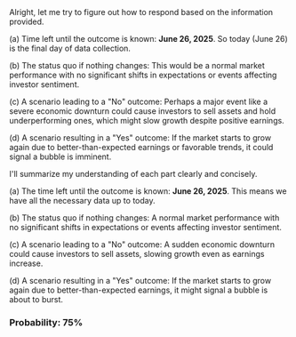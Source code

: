 <think>
Alright, let me try to figure out how to respond based on the information provided.

(a) Time left until the outcome is known: **June 26, 2025**. So today (June 26) is the final day of data collection.

(b) The status quo if nothing changes: This would be a normal market performance with no significant shifts in expectations or events affecting investor sentiment.

(c) A scenario leading to a "No" outcome: Perhaps a major event like a severe economic downturn could cause investors to sell assets and hold underperforming ones, which might slow growth despite positive earnings.

(d) A scenario resulting in a "Yes" outcome: If the market starts to grow again due to better-than-expected earnings or favorable trends, it could signal a bubble is imminent.

I'll summarize my understanding of each part clearly and concisely.
</think>

(a) The time left until the outcome is known: **June 26, 2025**. This means we have all the necessary data up to today.

(b) The status quo if nothing changes: A normal market performance with no significant shifts in expectations or events affecting investor sentiment.

(c) A scenario leading to a "No" outcome: A sudden economic downturn could cause investors to sell assets, slowing growth even as earnings increase.

(d) A scenario resulting in a "Yes" outcome: If the market starts to grow again due to better-than-expected earnings, it might signal a bubble is about to burst.

### Probability: 75%